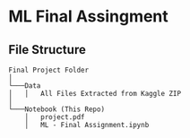 # ML Final Assingment

## File Structure

```
Final Project Folder
│   
└───Data
│   │   All Files Extracted from Kaggle ZIP
│   
└───Notebook (This Repo)
    │   project.pdf
    │   ML - Final Assignment.ipynb
```